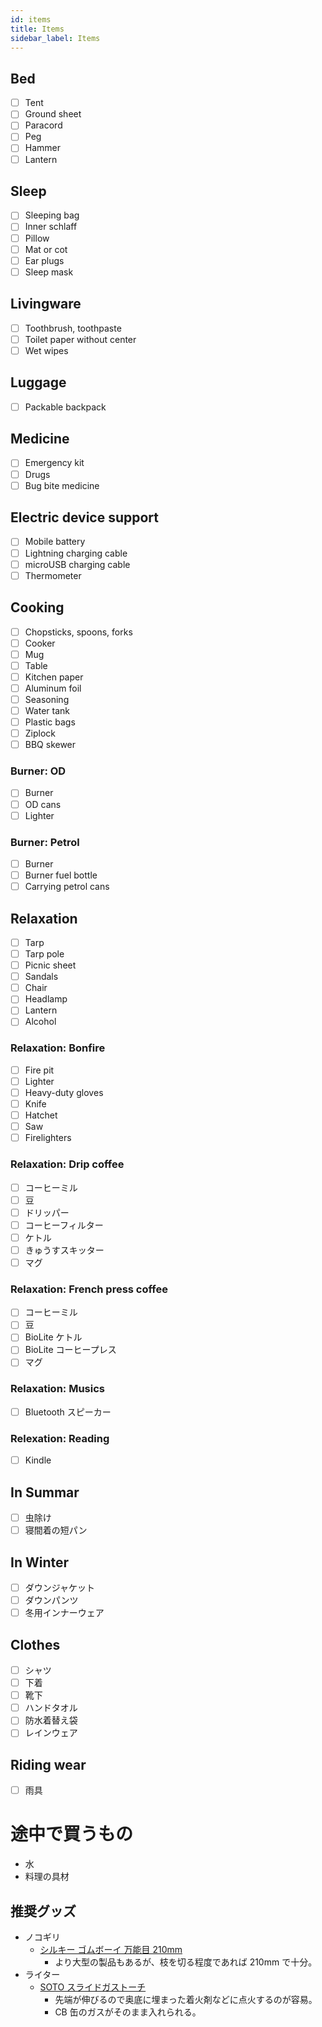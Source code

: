 ```yaml
---
id: items
title: Items
sidebar_label: Items
---
```

## Bed

* [ ] Tent
* [ ] Ground sheet
* [ ] Paracord
* [ ] Peg
* [ ] Hammer
* [ ] Lantern

## Sleep

* [ ] Sleeping bag
* [ ] Inner schlaff
* [ ] Pillow
* [ ] Mat or cot
* [ ] Ear plugs
* [ ] Sleep mask

## Livingware

* [ ] Toothbrush, toothpaste
* [ ] Toilet paper without center
* [ ] Wet wipes

## Luggage

* [ ] Packable backpack

## Medicine

* [ ] Emergency kit
* [ ] Drugs
* [ ] Bug bite medicine

## Electric device support

* [ ] Mobile battery
* [ ] Lightning charging cable
* [ ] microUSB charging cable
* [ ] Thermometer

## Cooking

* [ ] Chopsticks, spoons, forks
* [ ] Cooker
* [ ] Mug
* [ ] Table
* [ ] Kitchen paper
* [ ] Aluminum foil
* [ ] Seasoning
* [ ] Water tank
* [ ] Plastic bags
* [ ] Ziplock
* [ ] BBQ skewer

### Burner: OD

* [ ] Burner
* [ ] OD cans
* [ ] Lighter

### Burner: Petrol

* [ ] Burner
* [ ] Burner fuel bottle
* [ ] Carrying petrol cans

## Relaxation

* [ ] Tarp
* [ ] Tarp pole
* [ ] Picnic sheet
* [ ] Sandals
* [ ] Chair
* [ ] Headlamp
* [ ] Lantern
* [ ] Alcohol

### Relaxation: Bonfire

* [ ] Fire pit
* [ ] Lighter
* [ ] Heavy-duty gloves
* [ ] Knife
* [ ] Hatchet
* [ ] Saw
* [ ] Firelighters

### Relaxation: Drip coffee

* [ ] コーヒーミル
* [ ] 豆
* [ ] ドリッパー
* [ ] コーヒーフィルター
* [ ] ケトル
* [ ] きゅうすスキッター
* [ ] マグ

### Relaxation: French press coffee

* [ ] コーヒーミル
* [ ] 豆
* [ ] BioLite ケトル
* [ ] BioLite コーヒープレス
* [ ] マグ

### Relaxation: Musics

* [ ] Bluetooth スピーカー

### Relexation: Reading

* [ ] Kindle

## In Summar

* [ ] 虫除け
* [ ] 寝間着の短パン

## In Winter

* [ ] ダウンジャケット
* [ ] ダウンパンツ
* [ ] 冬用インナーウェア

## Clothes

* [ ] シャツ
* [ ] 下着
* [ ] 靴下
* [ ] ハンドタオル
* [ ] 防水着替え袋
* [ ] レインウェア

## Riding wear

* [ ] 雨具

# 途中で買うもの

* 水
* 料理の具材

## 推奨グッズ

* ノコギリ 
  * [シルキー ゴムボーイ 万能目 210mm](https://www.amazon.co.jp/dp/B000CEAX8S/) 
    * より大型の製品もあるが、枝を切る程度であれば 210mm で十分。
* ライター 
  * [SOTO スライドガストーチ](https://www.amazon.co.jp/dp/B004WMPFWA/) 
    * 先端が伸びるので奥底に埋まった着火剤などに点火するのが容易。
    * CB 缶のガスがそのまま入れられる。